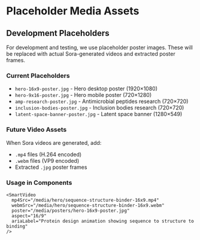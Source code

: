 # Placeholder Media Assets

## Development Placeholders

For development and testing, we use placeholder poster images. These will be replaced with actual Sora-generated videos and extracted poster frames.

### Current Placeholders
- `hero-16x9-poster.jpg` - Hero desktop poster (1920×1080)
- `hero-9x16-poster.jpg` - Hero mobile poster (720×1280) 
- `amp-research-poster.jpg` - Antimicrobial peptides research (720×720)
- `inclusion-bodies-poster.jpg` - Inclusion bodies research (720×720)
- `latent-space-banner-poster.jpg` - Latent space banner (1280×549)

### Future Video Assets
When Sora videos are generated, add:
- `.mp4` files (H.264 encoded)
- `.webm` files (VP9 encoded)  
- Extracted `.jpg` poster frames

### Usage in Components
```astro
<SmartVideo
  mp4Src="/media/hero/sequence-structure-binder-16x9.mp4"
  webmSrc="/media/hero/sequence-structure-binder-16x9.webm"
  poster="/media/posters/hero-16x9-poster.jpg"
  aspect="16/9"
  ariaLabel="Protein design animation showing sequence to structure to binding"
/>
```